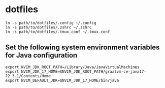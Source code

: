 # dotfiles

```
ln -s path/to/dotfiles/.config ~/.config
ln -s path/to/dotfiles/.zshrc ~/.zshrc
ln -s path/to/dotfiles/.tmux.conf ~/.tmux.conf
```

## Set the following system environment variables for Java configuration

```
export NVIM_JDK_ROOT_PATH=/Library/Java/JavaVirtualMachines
export NVIM_JDK_17_HOME=$NVIM_JDK_ROOT_PATH/graalvm-ce-java17-22.3.1/Contents/Home
export NVIM_DEFAULT_JDK=$NVIM_JDK_17_HOME/bin/java
```
